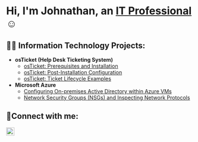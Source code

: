 <h1>Hi, I'm Johnathan, an <a href="www.linkedin.com/in/johnathan-mcmichael-742b14310/index.html">IT Professional</a>☺</h1>

<h2>👨‍💻 Information Technology Projects:</h2>

- <b>osTicket (Help Desk Ticketing System)</b>
  - [osTicket: Prerequisites and Installation](https://github.com/JohnathanMcMichael/osticket-prereqs)
  - [osTicket: Post-Installation Configuration](https://github.com/JohnathanMcMichael/post-install-config)
  - [osTicket: Ticket Lifecycle Examples](https://github.com/JohnathanMcMichael/ticket-lifecycle)
- <b>Microsoft Azure</b>
  - [Configuring On-premises Active Directory within Azure VMs](https://github.com/JohnathanMcMichael/configure-ad)
  - [Network Security Groups (NSGs) and Inspecting Network Protocols](https://github.com/JohnathanMcMichael/azure-network-protocols)

<h2>🤳Connect with me:</h2>

[<img align="left" alt="Johnathan | LinkedIn" width="22px" src="https://cdn.jsdelivr.net/npm/simple-icons@v3/icons/linkedin.svg" />][linkedin]


[linkedin]: www.linkedin.com/in/johnathan-mcmichael-742b14310
